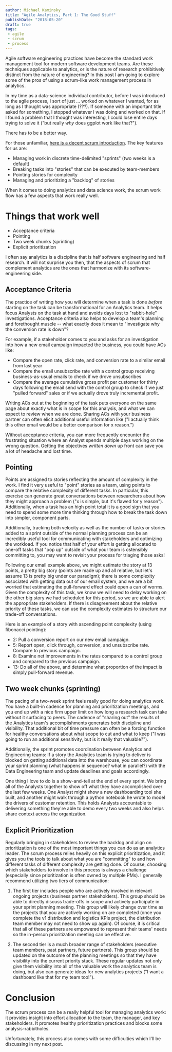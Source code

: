 ```yaml
---
author: Michael Kaminsky
title: "Agile Analytics, Part 1: The Good Stuff"
publishDate: "2018-05-20"
draft: true
tags: 
 - agile 
 - scrum
 - process
---
```


Agile software engineering practices have become the standard work management tool for modern software development teams. Are these techniques applicable to analytics, or is the nature of research prohibitively distinct from the nature of engineering? In this post I am going to explore some of the pros of using a scrum-like work management process in analytics. 
<!--more-->

In my time as a data-science individual contributor, before I was introduced to the agile process, I sort of just ... worked on whatever I wanted, for as long as I thought was appropriate (???). If someone with an important title asked for something, I stopped whatever I was doing and worked on that. If I found a problem that I thought was interesting, I could lose entire days trying to solve it ("but really *why* does ggplot work like that?").

There has to be a better way.

For those unfamiliar, [here is a decent scrum introduction](https://apiumhub.com/tech-blog-barcelona/scrum-sprint-explanation/). The key features for us are:
* Managing work in discrete time-delimited "sprints" (two weeks is a default)
* Breaking tasks into "stories" that can be executed by team-members
* Pointing stories for complexity
* Managing and prioritizing a "backlog" of stories

When it comes to doing analytics and data science work, the scrum work flow has a few aspects that work really well.

# Things that work well
* Acceptance criteria
* Pointing
* Two week chunks (sprinting)
* Explicit prioritization

I often say analytics is a discipline that is half software engineering and half research. It will not surprise you then, that the aspects of scrum that complement analytics are the ones that harmonize with its software-engineering side.

## Acceptance Criteria

The practice of writing how you will determine when a task is done *before* starting on the task can be transformational for an Analytics team. It helps focus Analysts on the task at hand and avoids days lost to "rabbit-hole" investigations. Acceptance criteria also helps to develop a team's planning and forethought muscle -- what exactly does it mean to "investigate why the conversion rate is down"?

For example, if a stakeholder comes to you and asks for an investigation into how a new email campaign impacted the business, you could have ACs like:

* Compare the open rate, click rate, and conversion rate to a similar email from last year
* Compare the email unsubscribe rate with a control group receiving business-as-usual emails to check if we drove unsubscribes
* Compare the average cumulative gross profit per customer for thirty days following the email send with the control group to check if we just "pulled forward" sales or if we actually drove truly incremental profit.

Writing ACs out at the beginning of the task puts everyone on the same page about exactly what is in scope for this analysis, and what we can expect to review when we are done. Sharing ACs with your business partner can often elicit additional useful information like ("I actually think this other email would be a better comparison for x reason.")

Without acceptance criteria, you can more frequently encounter the frustrating situation where an Analyst spends multiple days working on the wrong question. Getting the objectives *written down* up front can save you a lot of headache and lost time.

## Pointing

Points are assigned to stories reflecting the amount of complexity in the work. I find it very useful to "point" stories as a team, using points to compare the relative complexity of different tasks. In particular, this exercise can generate great conversations between researchers about how they might approach a problem ("x is simple, but it's flawed for y reason").  Additionally, when a task has an high point total it is a good sign that you need to spend some more time thinking through how to break the task down into simpler, component parts.

Additionally, tracking both velocity as well as the number of tasks or stories added to a sprint outside of the normal planning process can be an incredibly useful tool for communicating with stakeholders and optimizing the workload. If you notice that half of your effort is getting allocated to one-off tasks that "pop up" outside of what your team is ostensibly committing to, you may want to revisit your process for triaging those asks!

Following our email example above, we might estimate the story at 13 points, a pretty big story (points are made up and all relative, but let's assume 13 is pretty big under our paradigm); there is some complexity associated with getting data out of our email system, and we are a bit worried that estimating the pull-forward effect could open a can of worms. Given the complexity of this task, we know we will need to delay working on the other big story we had scheduled for this period, so we are able to alert the appropriate stakeholders. If there is disagreement about the relative priority of these tasks, we can use the complexity estimates to structure our trade-off conversations.

Here is an example of a story with ascending point complexity (using fibonacci pointing):
* 2: Pull a conversion report on our new email campaign.
* 5: Report open, click through, conversion, and unsubscribe rate. Compare to previous campaign.
* 8: Examine net improvements in the rates compared to a control group and compared to the previous campaign.
* 13: Do all of the above, and determine what proportion of the impact is simply pull-forward revenue.

## Two week chunks (sprinting)

The pacing of a two-week sprint feels really good for doing analytics work. You have a built-in cadence for planning and prioritization meetings, and you end up with a nice firm upper limit on how long a research task can take without it surfacing to peers.  The cadence of "sharing out" the results of the Analytics team's accomplishments generates both discipline and visibility. That additional bit of time pressure can often be a forcing function for healthy conversations about what scope to cut and what to keep ("I was going to run an additional sensitivity, but is it really that valuable?").  

Additionally, the sprint promotes coordination between Analytics and Engineering teams: If a story the Analytics team is trying to deliver is blocked on getting additional data into the warehouse, you can coordinate your sprint planning (what happens in sequence? what in parallel?) with the Data Engineering team and update deadlines and goals accordingly. 

One thing I love to do is a show-and-tell at the end of every sprint. We bring all of the Analysts together to show off what they have accomplished over the last few weeks. One Analyst might show a new dashboarding tool she built, and another might walk through a python notebook he wrote to model the drivers of customer retention. This holds Analysts accountable to delivering something they're able to demo every two weeks and also helps share context across the organization.

## Explicit Prioritization

Regularly bringing in stakeholders to review the backlog and align on prioritization is one of the most important things you can do as an analytics leader. The scrum process relies heavily on this explicit prioritization, and it gives you the tools to talk about what you are "committing" to and how different tasks of different complexity are getting done.  Of course, choosing which stakeholders to involve in this process is always a challenge (especially since prioritization is often owned by multiple PMs). I generally recommend utilizing two tiers of communication: 

1. The first tier includes people who are actively involved in relevant ongoing projects (business partner stakeholders). This group should be able to directly discuss trade-offs in scope and actively participate in your sprint planning meeting. This group will likely change over time as the projects that you are actively working on are completed (once you complete the v1 distribution and logistics KPIs project, the distribution team member may not need to show up again). Of course, it is critical that all of these partners are empowered to represent their teams' needs so the in-person prioritization meeting can be effective.

2. The second tier is a much broader range of stakeholders (executive team members, past partners, future partners). This group should be updated on the outcome of the planning meetings so that they have visibility into the current priority stack. These regular updates not only give them visibility into all of the valuable work the analytics team is doing, but also can generate ideas for new analytics projects ("I want a dashboard like that for my team too!").

# Conclusion

The scrum process can be a really helpful tool for managing analytics work: it provides insight into effort allocation to the team, the manager, and key stakeholders. It promotes healthy prioritization practices and blocks some analysis-rabbitholes. 

Unfortunately, this process also comes with some difficulties which I'll be discussing in my next post.
